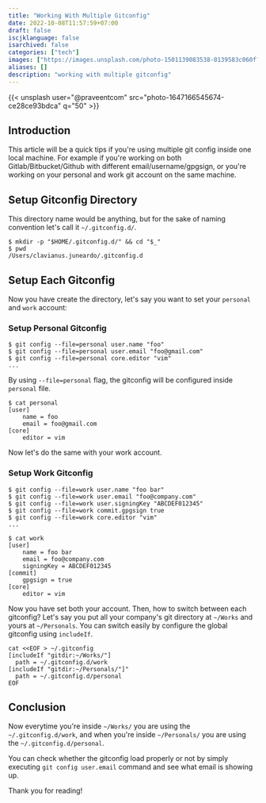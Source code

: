 ```yaml
---
title: "Working With Multiple Gitconfig"
date: 2022-10-08T11:57:59+07:00
draft: false
iscjklanguage: false
isarchived: false
categories: ["tech"]
images: ["https://images.unsplash.com/photo-1501139083538-0139583c060f?w=1920&q=50"]
aliases: []
description: "working with multiple gitconfig"
---
```


{{< unsplash user="@praveentcom" src="photo-1647166545674-ce28ce93bdca" q="50" >}}

## Introduction

This article will be a quick tips if you're using multiple git config inside one local machine. For example if you're working on both Gitlab/Bitbucket/Github with different email/username/gpgsign, or you're working on your personal and work git account on the same machine.

## Setup Gitconfig Directory

This directory name would be anything, but for the sake of naming convention let's call it `~/.gitconfig.d/`.

```shell
$ mkdir -p "$HOME/.gitconfig.d/" && cd "$_"
$ pwd
/Users/clavianus.juneardo/.gitconfig.d
```

## Setup Each Gitconfig

Now you have create the directory, let's say you want to set your `personal` and `work` account:

### Setup Personal Gitconfig

```shell
$ git config --file=personal user.name "foo"
$ git config --file=personal user.email "foo@gmail.com"
$ git config --file=personal core.editor "vim"
...
```

By using `--file=personal` flag, the gitconfig will be configured inside `personal` file.

```shell
$ cat personal
[user]
	name = foo
	email = foo@gmail.com
[core]
	editor = vim
```

Now let's do the same with your work account.

### Setup Work Gitconfig

```shell
$ git config --file=work user.name "foo bar"
$ git config --file=work user.email "foo@company.com"
$ git config --file=work user.signingKey "ABCDEF012345"
$ git config --file=work commit.gpgsign true
$ git config --file=work core.editor "vim"
...

$ cat work
[user]
	name = foo bar
	email = foo@company.com
	signingKey = ABCDEF012345
[commit]
	gpgsign = true
[core]
	editor = vim
```

Now you have set both your account. Then, how to switch between each gitconfig?
Let's say you put all your company's git directory at `~/Works` and yours at `~/Personals`. You can switch easily by configure the global gitconfig using `includeIf`.

```shell
cat <<EOF > ~/.gitconfig
[includeIf "gitdir:~/Works/"]
  path = ~/.gitconfig.d/work
[includeIf "gitdir:~/Personals/"]"
  path = ~/.gitconfig.d/personal
EOF
```

## Conclusion

Now everytime you're inside `~/Works/` you are using the `~/.gitconfig.d/work`, and when you're inside `~/Personals/` you are using the `~/.gitconfig.d/personal`. 

You can check whether the gitconfig load properly or not by simply executing `git config user.email` command and see what email is showing up.

Thank you for reading!
